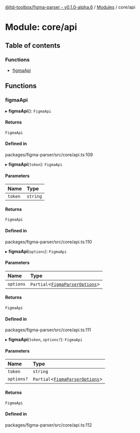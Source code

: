 [@ltd-toolbox/figma-parser - v0.1.0-alpha.6](../README.md) / [Modules](../modules.md) / core/api

# Module: core/api

## Table of contents

### Functions

- [figmaApi](core_api.md#figmaapi)

## Functions

### figmaApi

▸ **figmaApi**(): `FigmaApi`

#### Returns

`FigmaApi`

#### Defined in

packages/figma-parser/src/core/api.ts:109

▸ **figmaApi**(`token`): `FigmaApi`

#### Parameters

| Name | Type |
| :------ | :------ |
| `token` | `string` |

#### Returns

`FigmaApi`

#### Defined in

packages/figma-parser/src/core/api.ts:110

▸ **figmaApi**(`options`): `FigmaApi`

#### Parameters

| Name | Type |
| :------ | :------ |
| `options` | `Partial`\<[`FigmaParserOptions`](../interfaces/dev.FigmaParserOptions.md)\> |

#### Returns

`FigmaApi`

#### Defined in

packages/figma-parser/src/core/api.ts:111

▸ **figmaApi**(`token`, `options?`): `FigmaApi`

#### Parameters

| Name | Type |
| :------ | :------ |
| `token` | `string` |
| `options?` | `Partial`\<[`FigmaParserOptions`](../interfaces/dev.FigmaParserOptions.md)\> |

#### Returns

`FigmaApi`

#### Defined in

packages/figma-parser/src/core/api.ts:112

